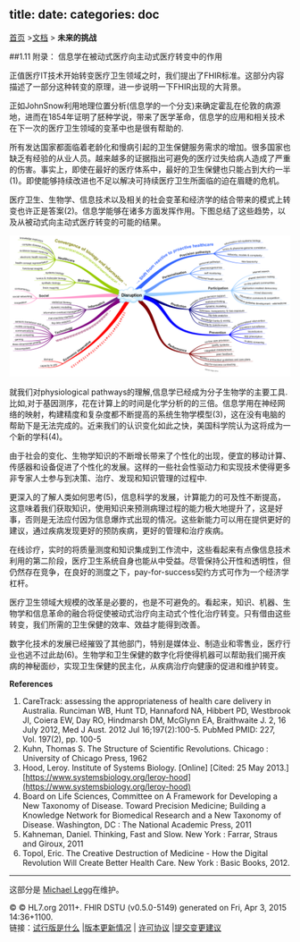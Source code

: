 title: 
date: 
categories: doc
---		

  [首页](../home/index.html) >[文档](documentation.html) > **未来的挑战**	


##1.11	附录： 信息学在被动式医疗向主动式医疗转变中的作用 

正值医疗IT技术开始转变医疗卫生领域之时，我们提出了FHIR标准。这部分内容描述了一部分这种转变的原理，进一步说明一下FHIR出现的大背景。  

正如JohnSnow利用地理位置分析(信息学的一个分支)来确定霍乱在伦敦的病源地，进而在1854年证明了胚种学说，带来了医学革命，信息学的应用和相关技术在下一次的医疗卫生领域的变革中也是很有帮助的.   

所有发达国家都面临着老龄化和慢病引起的卫生保健服务需求的增加。很多国家也缺乏有经验的从业人员。越来越多的证据指出可避免的医疗过失给病人造成了严重的伤害。事实上，即使在最好的医疗体系中，最好的卫生保健也只能占到大约一半(1)。即使能够持续改进也不足以解决可持续医疗卫生所面临的迫在眉睫的危机。   


医疗卫生、生物学、信息技术以及相关的社会变革和经济学的结合带来的模式上转变也许正是答案(2)。信息学能够在诸多方面发挥作用。下图总结了这些趋势，以及从被动式向主动式医疗转变的可能的结果。


![](../material/change.png)

就我们对physiological pathways的理解,信息学已经成为分子生物学的主要工具.比如,对于基因测序，花在计算上的时间是化学分析的的三倍。信息学用在神经网络的映射，构建精度和复杂度都不断提高的系统生物学模型(3)，这在没有电脑的帮助下是无法完成的。近来我们的认识变化如此之快，美国科学院认为这将成为一个新的学科(4)。 	


由于社会的变化、生物学知识的不断增长带来了个性化的出现，便宜的移动计算、传感器和设备促进了个性化的发展。这样的一些社会性驱动力和实现技术使得更多非专家人士参与到决策、治疗、发现和知识管理的过程中. 		


更深入的了解人类如何思考(5)，信息科学的发展，计算能力的可及性不断提高，这意味着我们获取知识，使用知识来预测病理过程的能力极大地提升了，这是好事，否则是无法应付因为信息爆炸式出现的情况。这些新能力可以用在提供更好的建议，通过疾病发现更好的预防疾病，更好的管理和治疗疾病。 

在线诊疗，实时的将质量测度和知识集成到工作流中，这些看起来有点像信息技术利用的第二阶段，医疗卫生系统自身也能从中受益。尽管保持公开性和透明性，但仍然存在竞争，在良好的测度之下，pay-for-success契约方式可作为一个经济学杠杆。

医疗卫生领域大规模的改革是必要的，也是不可避免的。看起来，知识、机器、生物学和信息革命的融合将促使被动式治疗向主动式个性化治疗转变。只有借由这些转变，我们所需的卫生保健的效率、效益才能得到改善。

数字化技术的发展已经摧毁了其他部门，特别是媒体业、制造业和零售业，医疗行业也逃不过此劫(6)。生物学和卫生保健的数字化将使得机器可以帮助我们揭开疾病的神秘面纱，实现卫生保健的民主化，从疾病治疗向健康的促进和维护转变。

**References**

1.  CareTrack: assessing the appropriateness of health care delivery in Australia. Runciman WB, Hunt TD,    Hannaford NA, Hibbert PD, Westbrook JI, Coiera EW, Day RO, Hindmarsh DM, McGlynn EA, Braithwaite J. 2,    16 July 2012, Med J Aust. 2012 Jul 16;197(2):100-5. PubMed PMID: 227, Vol. 197(2), pp. 100-5
2.  Kuhn, Thomas S. The Structure of Scientific Revolutions. Chicago : University of Chicago Press, 1962
3.  Hood, Leroy. Institute of Systems Biology. [Online] [Cited: 25 May 2013.] [https://www.systemsbiology.org/leroy-hood](https://www.systemsbiology.org/leroy-hood)
4.  Board on Life Sciences, Committee on A Framework for Developing a New Taxonomy of Disease. Toward Precision Medicine; Building a Knowledge Network for Biomedical Research and a New Taxonomy of Disease. Washington, DC : The National Academic Press, 2011
5.  Kahneman, Daniel. Thinking, Fast and Slow. New York : Farrar, Straus and Giroux, 2011
6.  Topol, Eric. The Creative Destruction of Medicine - How the Digital Revolution Will Create Better Health Care. New York : Basic Books, 2012.

* * *

这部分是 [Michael Legg](mailto:michael.legg@mlanda.com.au)在维护。	


&copy; © HL7.org 2011+. FHIR DSTU (v0.5.0-5149) generated on Fri, Apr 3, 2015 14:36+1100\.  
  链接：[试行版是什么](http://hl7.org/implement/standards/fhir/dstu.html) |[版本更新情况](http://hl7.org/implement/standards/fhir/history.html) | [许可协议](http://hl7.org/implement/standards/fhir/license.html) |[提交变更建议](http://gforge.hl7.org/gf/project/fhir/tracker/?action=TrackerItemAdd&tracker_id=677)